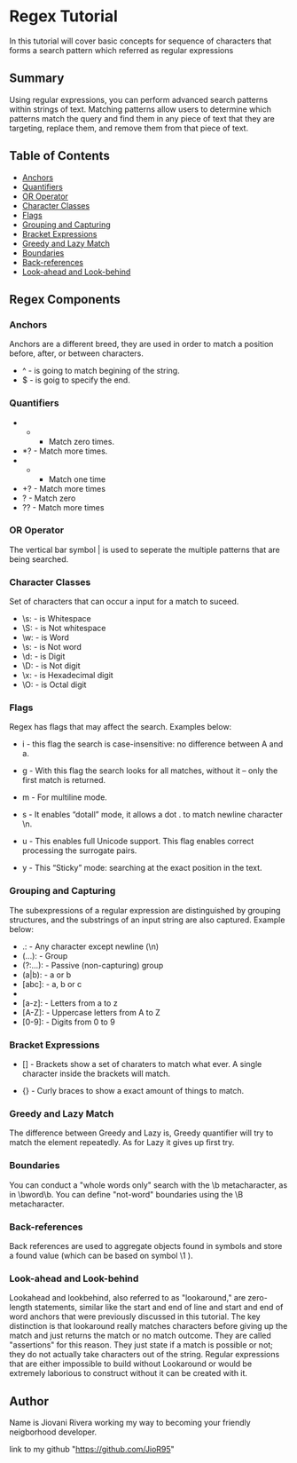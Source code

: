 # Regex Tutorial

In this tutorial will cover basic concepts for sequence of characters that forms a search pattern which referred as regular expressions

## Summary

Using regular expressions, you can perform advanced search patterns within strings of text. Matching patterns allow users to determine which patterns match the query and find them in any piece of text that they are targeting, replace them, and remove them from that piece of text.


## Table of Contents

- [Anchors](#anchors)
- [Quantifiers](#quantifiers)
- [OR Operator](#or-operator)
- [Character Classes](#character-classes)
- [Flags](#flags)
- [Grouping and Capturing](#grouping-and-capturing)
- [Bracket Expressions](#bracket-expressions)
- [Greedy and Lazy Match](#greedy-and-lazy-match)
- [Boundaries](#boundaries)
- [Back-references](#back-references)
- [Look-ahead and Look-behind](#look-ahead-and-look-behind)

## Regex Components

### Anchors

Anchors are a different breed, they are used in order to match a position before, after, or between characters. 

- ^ - is going to match begining of the string.
- $ - is goig to specify the end.

### Quantifiers

- * - Match zero times.
- *? - Match more times.
- + - Match one time
- +? - Match more times
- ? - Match zero
- ?? - Match more times

### OR Operator

 The vertical bar symbol | is used to seperate the multiple patterns that are being searched. 

### Character Classes

Set of characters that can occur a input for a match to suceed.

- \s: - is Whitespace
- \S: - is Not whitespace
- \w: - is Word 
- \s: - is Not word
- \d: - is Digit
- \D: - is Not digit
- \x: - is Hexade­cimal digit
- \O: - is Octal digit

### Flags

Regex has flags that may affect the search. Examples below:

- i - this flag the search is case-insensitive: no difference between A and a.

- g - With this flag the search looks for all matches, without it – only the first match is returned.

- m -  For multiline mode.

- s - It enables “dotall” mode, it allows a dot . to match newline character \n.

- u - This enables full Unicode support. This flag enables correct processing the surrogate pairs.

- y - This “Sticky” mode: searching at the exact position in the text.

### Grouping and Capturing

The subexpressions of a regular expression are distinguished by grouping structures, and the substrings of an input string are also captured. Example below:

- .: - Any character except newline (\n)
- (…): - Group
- (?:…): - Passive (non-capturing) group
- (a|b): - a or b
- [abc]: - a, b or c
- [^abc]: - Not a, b or c
- [a-z]: - Letters from a to z
- [A-Z]: - Uppercase letters from A to Z
- [0-9]: - Digits from 0 to 9 

### Bracket Expressions

- [] - Brackets show a set of charaters to match what ever. A single character inside the brackets will match.

- {} - Curly braces to show a exact amount of things to match.

### Greedy and Lazy Match

The difference between Greedy and Lazy is, Greedy quantifier will try to match the element repeatedly. As for Lazy it gives up first try.

### Boundaries

You can conduct a "whole words only" search with the \b metacharacter, as in \bword\b. You can define "not-word" boundaries using the \B metacharacter.

### Back-references

Back references are used to aggregate objects found in symbols and store a found value (which can be based on symbol \1 ).

### Look-ahead and Look-behind

Lookahead and lookbehind, also referred to as "lookaround," are zero-length statements, similar like the start and end of line and start and end of word anchors that were previously discussed in this tutorial. The key distinction is that lookaround really matches characters before giving up the match and just returns the match or no match outcome. They are called "assertions" for this reason. They just state if a match is possible or not; they do not actually take characters out of the string. Regular expressions that are either impossible to build without Lookaround or would be extremely laborious to construct without it can be created with it.

## Author

Name is Jiovani Rivera working my way to becoming your friendly neigborhood developer.

link to my github "https://github.com/JioR95"
